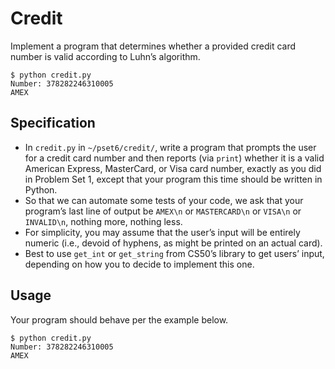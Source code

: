 # Credit

Implement a program that determines whether a provided credit card number is valid according to Luhn’s algorithm.
```
$ python credit.py
Number: 378282246310005
AMEX
```

## Specification

- In `credit.py` in `~/pset6/credit/`, write a program that prompts the user for a credit card number and then reports (via `print`) whether it is a valid American Express, MasterCard, or Visa card number, exactly as you did in Problem Set 1, except that your program this time should be written in Python.
- So that we can automate some tests of your code, we ask that your program’s last line of output be `AMEX\n` or `MASTERCARD\n` or `VISA\n` or `INVALID\n`, nothing more, nothing less.
- For simplicity, you may assume that the user’s input will be entirely numeric (i.e., devoid of hyphens, as might be printed on an actual card).
- Best to use `get_int` or `get_string` from CS50’s library to get users’ input, depending on how you to decide to implement this one.


## Usage

Your program should behave per the example below.
```
$ python credit.py
Number: 378282246310005
AMEX
```
